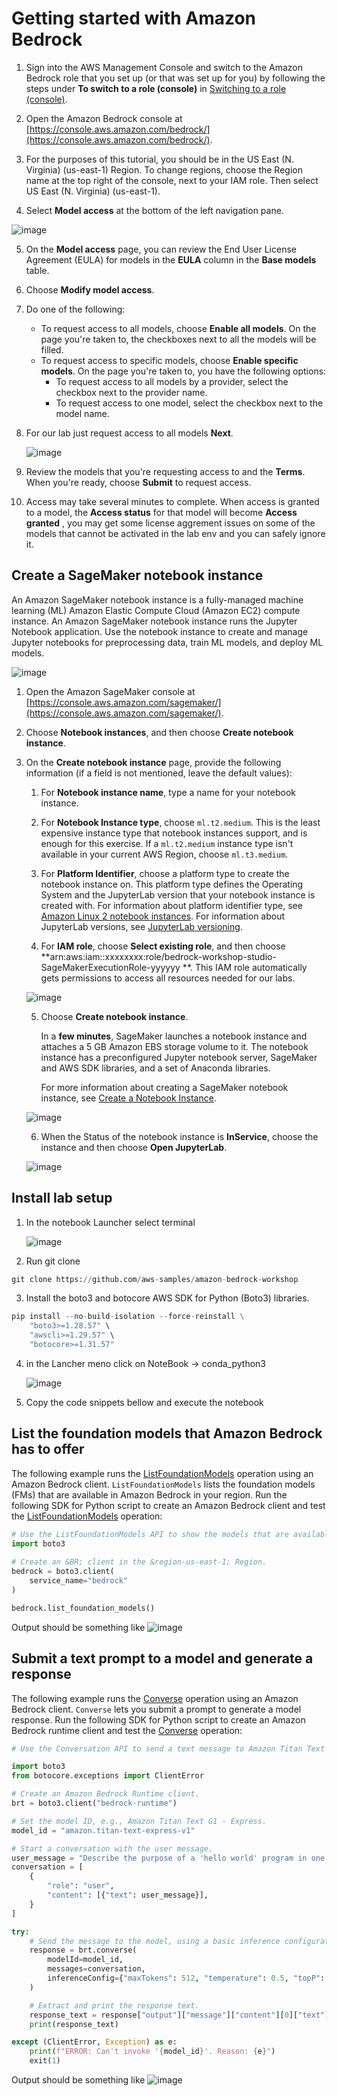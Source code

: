 # Getting started with Amazon Bedrock

1. Sign into the AWS Management Console and switch to the Amazon Bedrock role that you set up (or that was set up for you) by following the steps under **To switch to a role (console)** in [Switching to a role (console)](https://docs.aws.amazon.com/IAM/latest/UserGuide/id_roles_use_switch-role-console.html).

2. Open the Amazon Bedrock console at [https://console.aws.amazon.com/bedrock/](https://console.aws.amazon.com/bedrock/).

3. For the purposes of this tutorial, you should be in the US East (N. Virginia) (us-east-1) Region. To change regions, choose the Region name at the top right of the console, next to your IAM role. Then select US East (N. Virginia) (us-east-1).

4. Select **Model access** at the bottom of the left navigation pane.

![image](https://docs.aws.amazon.com/images/bedrock/latest/userguide/images/setup/model-access.png)


5. On the **Model access** page, you can review the End User License Agreement (EULA) for models in the **EULA** column in the **Base models** table.

6. Choose **Modify model access**.

7. Do one of the following:
   - To request access to all models, choose **Enable all models**. On the page you're taken to, the checkboxes next to all the models will be filled.
   - To request access to specific models, choose **Enable specific models**. On the page you're taken to, you have the following options:
     - To request access to all models by a provider, select the checkbox next to the provider name.
     - To request access to one model, select the checkbox next to the model name.

8. For our lab just request access to all models  **Next**.

   ![image](install/images/enable_bedrock.png)


9. Review the models that you're requesting access to and the **Terms**. When you're ready, choose **Submit** to request access.

10. Access may take several minutes to complete. When access is granted to a model, the **Access status** for that model will become **Access granted** , you may get some license aggrement issues on some of the models that cannot be activated in the lab env and you can safely ignore it.


## Create a SageMaker notebook instance


An Amazon SageMaker notebook instance is a fully-managed machine learning (ML) Amazon Elastic Compute Cloud (Amazon EC2) compute instance. An Amazon SageMaker notebook instance runs the Jupyter Notebook application. Use the notebook instance to create and manage Jupyter notebooks for preprocessing data, train ML models, and deploy ML models.


![image](https://docs.aws.amazon.com/images/sagemaker/latest/dg/images/get-started-ni/gs-ni-create-instance.gif)


1. Open the Amazon SageMaker console at [https://console.aws.amazon.com/sagemaker/](https://console.aws.amazon.com/sagemaker/).

2. Choose **Notebook instances**, and then choose **Create notebook instance**.

3. On the **Create notebook instance** page, provide the following information (if a field is not mentioned, leave the default values):
   
   1. For **Notebook instance name**, type a name for your notebook instance.
   
   2. For **Notebook Instance type**, choose `ml.t2.medium`. This is the least expensive instance type that notebook instances support, and is enough for this exercise. If a `ml.t2.medium` instance type isn't available in your current AWS Region, choose `ml.t3.medium`.
   
   3. For **Platform Identifier**, choose a platform type to create the notebook instance on. This platform type defines the Operating System and the JupyterLab version that your notebook instance is created with. For information about platform identifier type, see [Amazon Linux 2 notebook instances](./nbi-al2.html). For information about JupyterLab versions, see [JupyterLab versioning](./nbi-jl.html).
   
   4. For **IAM role**, choose **Select existing role**, and then choose **arn:aws:iam::xxxxxxxx:role/bedrock-workshop-studio-SageMakerExecutionRole-yyyyyy **. This IAM role automatically gets permissions to access all resources needed for our labs.

   ![image](install/images/sagemaker_role.png)

   
   5. Choose **Create notebook instance**.
   
      In a **few minutes**, SageMaker launches a notebook instance and attaches a 5 GB Amazon EBS storage volume to it. The notebook instance has a preconfigured Jupyter notebook server, SageMaker and AWS SDK libraries, and a set of Anaconda libraries.
      
      For more information about creating a SageMaker notebook instance, see [Create a Notebook Instance](https://docs.aws.amazon.com/sagemaker/latest/dg/howitworks-create-ws.html).

   ![image](install/images/node_instance_pending.png)



   6. When the Status of the notebook instance is **InService**, choose the instance and then choose **Open JupyterLab**.

   ![image](install/images/node_instance_ready.png)




## Install lab setup 


1. In the notebook Launcher select terminal 

   ![image](install/images/notebook_luncher.png)

2. Run git clone

```python
git clone https://github.com/aws-samples/amazon-bedrock-workshop
```

3. Install the boto3 and botocore AWS SDK for Python (Boto3) libraries.

```python
pip install --no-build-isolation --force-reinstall \
    "boto3>=1.28.57" \
    "awscli>=1.29.57" \
    "botocore>=1.31.57"
```

4. in the Lancher meno click on NoteBook -> conda_python3

   ![image](install/images/new_notebook.png)


5. Copy the code snippets bellow and execute the notebook



## List the foundation models that Amazon Bedrock has to offer


The following example runs the [ListFoundationModels](https://docs.aws.amazon.com/bedrock/latest/APIReference/API_ListFoundationModels.html) operation using an Amazon Bedrock client. `ListFoundationModels` lists the foundation models (FMs) that are available in Amazon Bedrock in your region. Run the following SDK for Python script to create an Amazon Bedrock client and test the [ListFoundationModels](https://docs.aws.amazon.com/bedrock/latest/APIReference/API_ListFoundationModels.html) operation:

```python
# Use the ListFoundationModels API to show the models that are available in your region.
import boto3
             
# Create an &BR; client in the &region-us-east-1; Region.
bedrock = boto3.client(
    service_name="bedrock"
)

bedrock.list_foundation_models()
```

Output should be something like
![image](install/images/install1.png)


## Submit a text prompt to a model and generate a response


The following example runs the [Converse](https://docs.aws.amazon.com/bedrock/latest/APIReference/API_runtime_Converse.html) operation using an Amazon Bedrock client. `Converse` lets you submit a prompt to generate a model response. Run the following SDK for Python script to create an Amazon Bedrock runtime client and test the [Converse](https://docs.aws.amazon.com/bedrock/latest/APIReference/API_runtime_Converse.html) operation:

```python
# Use the Conversation API to send a text message to Amazon Titan Text G1 - Express.

import boto3
from botocore.exceptions import ClientError

# Create an Amazon Bedrock Runtime client.
brt = boto3.client("bedrock-runtime")

# Set the model ID, e.g., Amazon Titan Text G1 - Express.
model_id = "amazon.titan-text-express-v1"

# Start a conversation with the user message.
user_message = "Describe the purpose of a 'hello world' program in one line."
conversation = [
    {
        "role": "user",
        "content": [{"text": user_message}],
    }
]

try:
    # Send the message to the model, using a basic inference configuration.
    response = brt.converse(
        modelId=model_id,
        messages=conversation,
        inferenceConfig={"maxTokens": 512, "temperature": 0.5, "topP": 0.9},
    )

    # Extract and print the response text.
    response_text = response["output"]["message"]["content"][0]["text"]
    print(response_text)

except (ClientError, Exception) as e:
    print(f"ERROR: Can't invoke '{model_id}'. Reason: {e}")
    exit(1)
```

Output should be something like
![image](install/images/install2.png)
